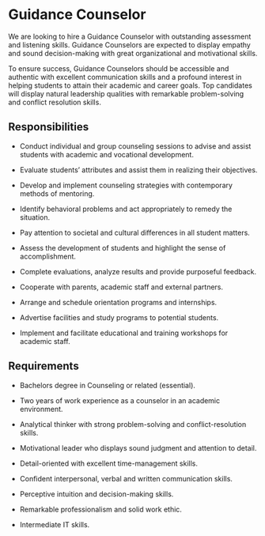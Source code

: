 # Guidance Counselor

We are looking to hire a Guidance Counselor with outstanding assessment and listening skills. Guidance Counselors are expected to display empathy and sound decision-making with great organizational and motivational skills.

To ensure success, Guidance Counselors should be accessible and authentic with excellent communication skills and a profound interest in helping students to attain their academic and career goals. Top candidates will display natural leadership qualities with remarkable problem-solving and conflict resolution skills.

## Responsibilities

* Conduct individual and group counseling sessions to advise and assist students with academic and vocational development.

* Evaluate students’ attributes and assist them in realizing their objectives.

* Develop and implement counseling strategies with contemporary methods of mentoring.

* Identify behavioral problems and act appropriately to remedy the situation.

* Pay attention to societal and cultural differences in all student matters.

* Assess the development of students and highlight the sense of accomplishment.

* Complete evaluations, analyze results and provide purposeful feedback.

* Cooperate with parents, academic staff and external partners.

* Arrange and schedule orientation programs and internships.

* Advertise facilities and study programs to potential students.

* Implement and facilitate educational and training workshops for academic staff.

## Requirements

* Bachelors degree in Counseling or related (essential).

* Two years of work experience as a counselor in an academic environment.

* Analytical thinker with strong problem-solving and conflict-resolution skills.

* Motivational leader who displays sound judgment and attention to detail.

* Detail-oriented with excellent time-management skills.

* Confident interpersonal, verbal and written communication skills.

* Perceptive intuition and decision-making skills.

* Remarkable professionalism and solid work ethic.

* Intermediate IT skills.

